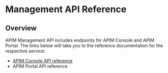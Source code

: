 # Management API Reference

## Overview

APIM Management API includes endpoints for APIM Console and APIM Portal. The links below will take you to the reference documentation for the respective service:

* [APIM Console API reference](https://apim-master-api.team-apim.gravitee.dev/management/v2/#/)
* APIM Portal API reference
